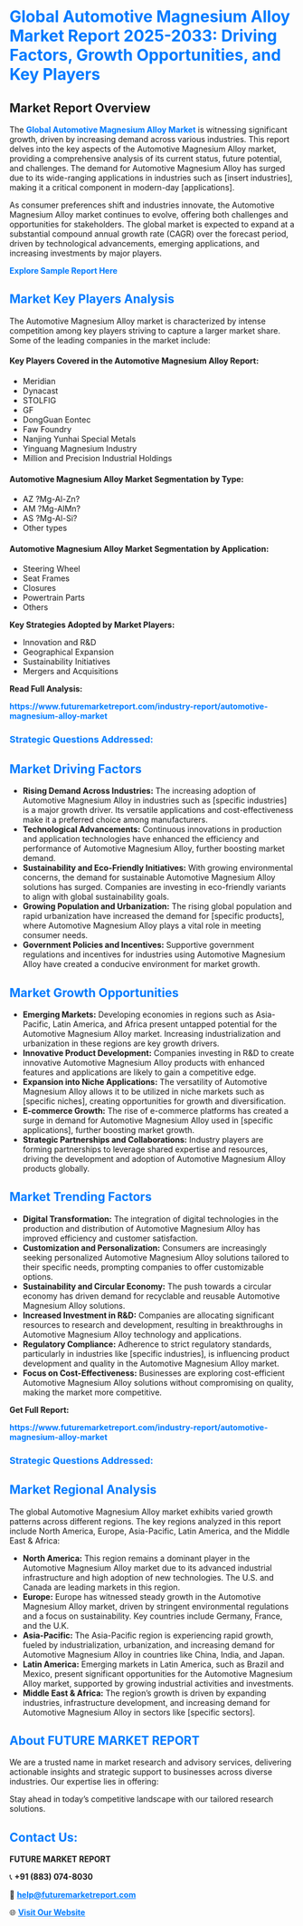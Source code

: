 <h1 style="color: #007BFF;">Global Automotive Magnesium Alloy Market Report 2025-2033: Driving Factors, Growth Opportunities, and Key Players</h1>

<section id="overview">
<h2>Market Report Overview</h2>
<p>The <a href="https://www.futuremarketreport.com/industry-report/automotive-magnesium-alloy-market" style="color: #007BFF; text-decoration: none;"><strong>Global Automotive Magnesium Alloy Market</strong></a> is witnessing significant growth, driven by increasing demand across various industries. This report delves into the key aspects of the Automotive Magnesium Alloy market, providing a comprehensive analysis of its current status, future potential, and challenges. The demand for Automotive Magnesium Alloy has surged due to its wide-ranging applications in industries such as [insert industries], making it a critical component in modern-day [applications].</p>
<p>As consumer preferences shift and industries innovate, the Automotive Magnesium Alloy market continues to evolve, offering both challenges and opportunities for stakeholders. The global market is expected to expand at a substantial compound annual growth rate (CAGR) over the forecast period, driven by technological advancements, emerging applications, and increasing investments by major players.</p>
</section>

<section id="overview">
<p><a href="https://www.futuremarketreport.com/request-sample/reportId=62473" style="color: #007BFF; text-decoration: none;"><strong>Explore Sample Report Here</strong></a></p>
</section>

<section id="key-players">
<h2 style="color: #007BFF;">Market Key Players Analysis</h2>
<p>The Automotive Magnesium Alloy market is characterized by intense competition among key players striving to capture a larger market share. Some of the leading companies in the market include:</p>
<h4>Key Players Covered in the Automotive Magnesium Alloy Report:</h4>
<ul><li>Meridian</li><li>Dynacast</li><li>STOLFIG</li><li>GF</li><li>DongGuan Eontec</li><li>Faw Foundry</li><li>Nanjing Yunhai Special Metals</li><li>Yinguang Magnesium Industry</li><li>Million and Precision Industrial Holdings</li></ul>
<h4>Automotive Magnesium Alloy Market Segmentation by Type:</h4>
<ul><li>AZ ?Mg-Al-Zn?</li><li>AM ?Mg-AlMn?</li><li>AS ?Mg-Al-Si?</li><li>Other types</li></ul>

<h4>Automotive Magnesium Alloy Market Segmentation by Application:</h4>
<ul><li>Steering Wheel</li><li>Seat Frames</li><li>Closures</li><li>Powertrain Parts</li><li>Others</li></ul>
<p><strong>Key Strategies Adopted by Market Players:</strong></p>
<ul>
<li>Innovation and R&D</li>
<li>Geographical Expansion</li>
<li>Sustainability Initiatives</li>
<li>Mergers and Acquisitions</li>
</ul>
</section>

<section>
<p><strong>Read Full Analysis: </strong></p><a href="https://www.futuremarketreport.com/industry-report/automotive-magnesium-alloy-market" style="color: #007BFF; text-decoration: none;"><strong>https://www.futuremarketreport.com/industry-report/automotive-magnesium-alloy-market</strong></a>
<h3 style="color: #007BFF;">Strategic Questions Addressed:</h3>
</section>

<section id="driving-factors">
<h2 style="color: #007BFF;">Market Driving Factors</h2>
<ul>
<li><strong>Rising Demand Across Industries:</strong> The increasing adoption of Automotive Magnesium Alloy in industries such as [specific industries] is a major growth driver. Its versatile applications and cost-effectiveness make it a preferred choice among manufacturers.</li>
<li><strong>Technological Advancements:</strong> Continuous innovations in production and application technologies have enhanced the efficiency and performance of Automotive Magnesium Alloy, further boosting market demand.</li>
<li><strong>Sustainability and Eco-Friendly Initiatives:</strong> With growing environmental concerns, the demand for sustainable Automotive Magnesium Alloy solutions has surged. Companies are investing in eco-friendly variants to align with global sustainability goals.</li>
<li><strong>Growing Population and Urbanization:</strong> The rising global population and rapid urbanization have increased the demand for [specific products], where Automotive Magnesium Alloy plays a vital role in meeting consumer needs.</li>
<li><strong>Government Policies and Incentives:</strong> Supportive government regulations and incentives for industries using Automotive Magnesium Alloy have created a conducive environment for market growth.</li>
</ul>
</section>

<section id="growth-opportunities">
<h2 style="color: #007BFF;">Market Growth Opportunities</h2>
<ul>
<li><strong>Emerging Markets:</strong> Developing economies in regions such as Asia-Pacific, Latin America, and Africa present untapped potential for the Automotive Magnesium Alloy market. Increasing industrialization and urbanization in these regions are key growth drivers.</li>
<li><strong>Innovative Product Development:</strong> Companies investing in R&D to create innovative Automotive Magnesium Alloy products with enhanced features and applications are likely to gain a competitive edge.</li>
<li><strong>Expansion into Niche Applications:</strong> The versatility of Automotive Magnesium Alloy allows it to be utilized in niche markets such as [specific niches], creating opportunities for growth and diversification.</li>
<li><strong>E-commerce Growth:</strong> The rise of e-commerce platforms has created a surge in demand for Automotive Magnesium Alloy used in [specific applications], further boosting market growth.</li>
<li><strong>Strategic Partnerships and Collaborations:</strong> Industry players are forming partnerships to leverage shared expertise and resources, driving the development and adoption of Automotive Magnesium Alloy products globally.</li>
</ul>
</section>

<section id="trending-factors">
<h2 style="color: #007BFF;">Market Trending Factors</h2>
<ul>
<li><strong>Digital Transformation:</strong> The integration of digital technologies in the production and distribution of Automotive Magnesium Alloy has improved efficiency and customer satisfaction.</li>
<li><strong>Customization and Personalization:</strong> Consumers are increasingly seeking personalized Automotive Magnesium Alloy solutions tailored to their specific needs, prompting companies to offer customizable options.</li>
<li><strong>Sustainability and Circular Economy:</strong> The push towards a circular economy has driven demand for recyclable and reusable Automotive Magnesium Alloy solutions.</li>
<li><strong>Increased Investment in R&D:</strong> Companies are allocating significant resources to research and development, resulting in breakthroughs in Automotive Magnesium Alloy technology and applications.</li>
<li><strong>Regulatory Compliance:</strong> Adherence to strict regulatory standards, particularly in industries like [specific industries], is influencing product development and quality in the Automotive Magnesium Alloy market.</li>
<li><strong>Focus on Cost-Effectiveness:</strong> Businesses are exploring cost-efficient Automotive Magnesium Alloy solutions without compromising on quality, making the market more competitive.</li>
</ul>
</section>

<section>
<p><strong>Get Full Report: </strong></p><a href="https://www.futuremarketreport.com/industry-report/automotive-magnesium-alloy-market" style="color: #007BFF; text-decoration: none;"><strong>https://www.futuremarketreport.com/industry-report/automotive-magnesium-alloy-market</strong></a>
<h3 style="color: #007BFF;">Strategic Questions Addressed:</h3>
</section>


<section id="regional-analysis">
<h2 style="color: #007BFF;">Market Regional Analysis</h2>
<p>The global Automotive Magnesium Alloy market exhibits varied growth patterns across different regions. The key regions analyzed in this report include North America, Europe, Asia-Pacific, Latin America, and the Middle East & Africa:</p>
<ul>
<li><strong>North America:</strong> This region remains a dominant player in the Automotive Magnesium Alloy market due to its advanced industrial infrastructure and high adoption of new technologies. The U.S. and Canada are leading markets in this region.</li>
<li><strong>Europe:</strong> Europe has witnessed steady growth in the Automotive Magnesium Alloy market, driven by stringent environmental regulations and a focus on sustainability. Key countries include Germany, France, and the U.K.</li>
<li><strong>Asia-Pacific:</strong> The Asia-Pacific region is experiencing rapid growth, fueled by industrialization, urbanization, and increasing demand for Automotive Magnesium Alloy in countries like China, India, and Japan.</li>
<li><strong>Latin America:</strong> Emerging markets in Latin America, such as Brazil and Mexico, present significant opportunities for the Automotive Magnesium Alloy market, supported by growing industrial activities and investments.</li>
<li><strong>Middle East & Africa:</strong> The region’s growth is driven by expanding industries, infrastructure development, and increasing demand for Automotive Magnesium Alloy in sectors like [specific sectors].</li>
</ul>
</section>

<footer>
<h2 style="color: #007BFF;">About FUTURE MARKET REPORT</h2>
<p>We are a trusted name in market research and advisory services, delivering actionable insights and strategic support to businesses across diverse industries. Our expertise lies in offering:</p>

<p>Stay ahead in today’s competitive landscape with our tailored research solutions.</p>

<h2 style="color: #007BFF;">Contact Us:</h2>
<p><strong>FUTURE MARKET REPORT</strong></p>
<p>📞 <strong>+91 (883) 074-8030</strong></p>
<p>📧 <strong><a href="mailto:help@futuremarketreport.com" style="color: #007BFF;">help@futuremarketreport.com</a></strong></p>
<p>🌐 <strong><a href="https://www.futuremarketreport.com/" style="color: #007BFF;">Visit Our Website</a></strong></p>
</footer>